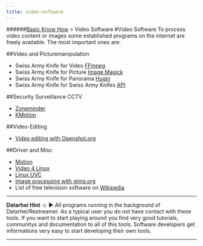 ```yaml
---
title: video-software
---
```

######[Basic Know How](../wiki/basic-know-how.html) > Video Software
#Video Software
To process video content or images some established programs on the internet are freely available. The most important ones are:  

##Video and Picturemanipulation
* Swiss Army Knife for Video [FFmpeg](../wiki/ffmpeg.html)  
* Swiss Army Knife for Picture [Image Magick](../wiki/imagemagick.html)  
* Swiss Army Knife for Panorama [Hugin](../wiki/hugin.html)
* Swiss Army Knife for Swiss Army Knifes [API](../wiki/api.html)  

##Security Surveillance CCTV
* [Zoneminder](../wiki/zoneminder.html)
* [KMotion](../wiki/kmotion.html)  

##Video-Editing
* <a href="http://www.openshot.org/" target="_blank">Video editing with Openshot.org</a>  

##Driver and Misc
* [Motion](../wiki/motion.html) 
* [Video 4 Linux](../wiki/video4linux.html) 
* [Linux UVC](../wiki/linux-uvc.html)
* <a href="http://www.gimp.org/" target="_blank">Image processing with gimp.org</a>
* List of free television software on <a href="https://en.wikipedia.org/wiki/List_of_free_television_software" target="_blank">Wikipedia</a>
 
---   
**Datarhei Hint** ☺ ► All programs running in the background of Datarhei/Restreamer. As a typical user you do not have contact with these tools. If you want to start playing around you find very good tutorials, communitys and documentation to all of this tools. Software developers get informations very easy to start developing their own tools.

---